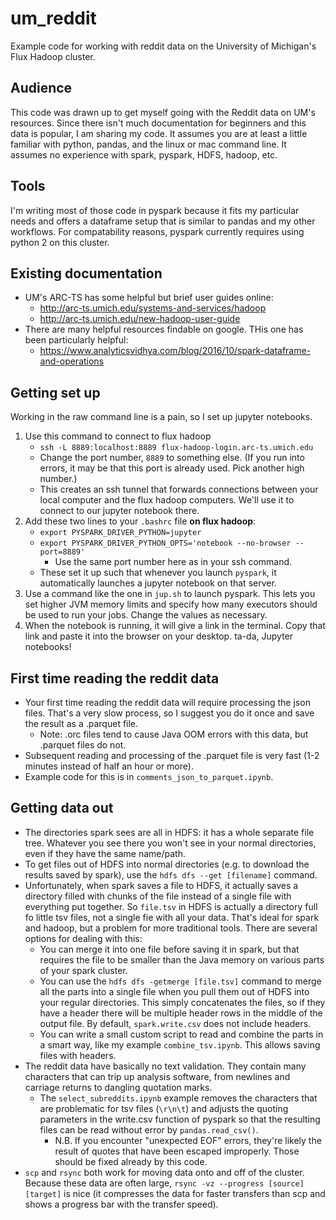 # um_reddit
Example code for working with reddit data on the University of Michigan's Flux Hadoop cluster.

## Audience
This code was drawn up to get myself going with the Reddit data on UM's resources. Since there isn't much documentation for beginners and this data is popular, I am sharing my code. It assumes you are at least a little familiar with python, pandas, and the linux or mac command line. It assumes no experience with spark, pyspark, HDFS, hadoop, etc.

## Tools
I'm writing most of those code in pyspark because it fits my particular needs and offers a dataframe setup that is similar to pandas and my other workflows. For compatability reasons, pyspark currently requires using python 2 on this cluster.

## Existing documentation
- UM's ARC-TS has some helpful but brief user guides online: 
	- http://arc-ts.umich.edu/systems-and-services/hadoop
	- http://arc-ts.umich.edu/new-hadoop-user-guide
- There are many helpful resources findable on google. THis one has been particularly helpful:
	- https://www.analyticsvidhya.com/blog/2016/10/spark-dataframe-and-operations

## Getting set up
Working in the raw command line is a pain, so I set up jupyter notebooks. 
1. Use this command to connect to flux hadoop 
	- `ssh -L 8889:localhost:8889 flux-hadoop-login.arc-ts.umich.edu`
	- Change the port number, `8889` to something else. (If you run into errors, it may be that this port is already used. Pick another high number.)
	- This creates an ssh tunnel that forwards connections between your local computer and the flux hadoop computers. We'll use it to connect to our jupyter notebook there. 
2. Add these two lines to your `.bashrc` file **on flux hadoop**:
	- `export PYSPARK_DRIVER_PYTHON=jupyter`
	- `export PYSPARK_DRIVER_PYTHON_OPTS='notebook --no-browser --port=8889'`
		- Use the same port number here as in your ssh command.
	- These set it up such that whenever you launch `pyspark`, it automatically launches a jupyter notebook on that server.
3. Use a command like the one in `jup.sh` to launch pyspark. This lets you set higher JVM memory limits and specify how many executors should be used to run your jobs. Change the values as necessary.
4. When the notebook is running, it will give a link in the terminal. Copy that link and paste it into the browser on your desktop. ta-da, Jupyter notebooks!

## First time reading the reddit data
- Your first time reading the reddit data will require processing the json files. That's a very slow process, so I suggest you do it once and save the result as a .parquet file. 
	- Note: .orc files tend to cause Java OOM errors with this data, but .parquet files do not.
- Subsequent reading and processing of the .parquet file is very fast (1-2 minutes instead of half an hour or more). 
- Example code for this is in `comments_json_to_parquet.ipynb`.


## Getting data out
- The directories spark sees are all in HDFS: it has a whole separate file tree. Whatever you see there you won't see in your normal directories, even if they have the same name/path. 
- To get files out of HDFS into normal directories (e.g. to download the results saved by spark), use the `hdfs dfs --get [filename]` command. 
- Unfortunately, when spark saves a file to HDFS, it actually saves a directory filled with chunks of the file instead of a single file with everything put together. So `file.tsv` in HDFS is actually a directory full fo little tsv files, not a single fie with all your data. That's ideal for spark and hadoop, but a problem for more traditional tools. There are several options for dealing with this:
	- You can merge it into one file before saving it in spark, but that requires the file to be smaller than the Java memory on various parts of your spark cluster.
	- You can use the `hdfs dfs -getmerge [file.tsv]` command to merge all the parts into a single file when you pull them out of HDFS into your regular directories. This simply concatenates the files, so if they have a header there will be multiple header rows in the middle of the output file. By default, `spark.write.csv` does not include headers. 
	- You can write a small custom script to read and combine the parts in a smart way, like my example `combine_tsv.ipynb`. This allows saving files with headers. 
- The reddit data have basically no text validation. They contain many characters that can trip up analysis software, from newlines and carriage returns to dangling quotation marks. 
	- The `select_subreddits.ipynb` example removes the characters that are problematic for tsv files (`\r\n\t`) and adjusts the quoting parameters in the write.csv function of pyspark so that the resulting files can be read without error by `pandas.read_csv()`. 
		- N.B. If you encounter "unexpected EOF" errors, they're likely the result of quotes that have been escaped improperly. Those should be fixed already by this code.
- `scp` and `rsync` both work for moving data onto and off of the cluster. Because these data are often large, `rsync -vz --progress [source] [target]` is nice (it compresses the data for faster transfers than scp and shows a progress bar with the transfer speed). 



